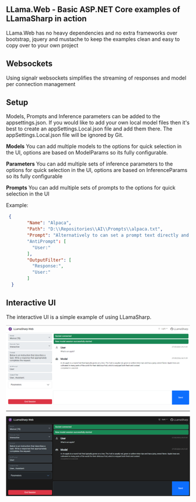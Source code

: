 ## LLama.Web - Basic ASP.NET Core examples of LLamaSharp in action
LLama.Web has no heavy dependencies and no extra frameworks over bootstrap, jquery and mustache to keep the examples clean and easy to copy over to your own project

## Websockets
Using signalr websockets simplifies the streaming of responses and model per connection management

## Setup
Models, Prompts and Inference parameters can be added to the appsettings.json.
If you would like to add your own local model files then it's best to create an appSettings.Local.json file
and add them there.  The appSettings.Local.json file will be ignored by Git.

**Models**
You can add multiple models to the options for quick selection in the UI, options are based on ModelParams so its fully configurable.

**Parameters**
You can add multiple sets of inference parameters to the options for quick selection in the UI, options are based on InferenceParams so its fully configurable

**Prompts**
You can add multiple sets of prompts to the options for quick selection in the UI

Example:
```json
 {
        "Name": "Alpaca",
        "Path": "D:\\Repositories\\AI\\Prompts\\alpaca.txt",
        "Prompt": "Alternatively to can set a prompt text directly and omit the Path"
        "AntiPrompt": [
          "User:"
        ],
        "OutputFilter": [
          "Response:",
          "User:"
        ]
  }
```

## Interactive UI
The interactive UI is a simple example of using LLamaSharp.

![web-ui-light](../Assets/web-ui-light.png)

---

![web-ui-dark](../Assets/web-ui-dark.png)
